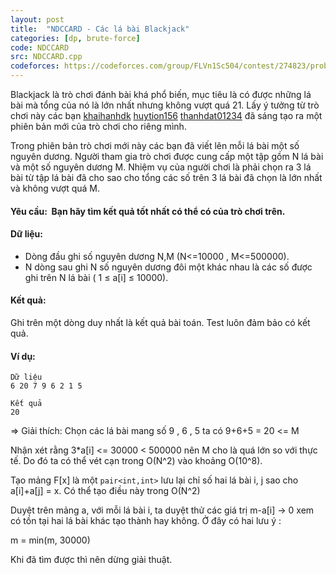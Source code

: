 ```yaml
---
layout: post
title:  "NDCCARD - Các lá bài Blackjack"
categories: [dp, brute-force]
code: NDCCARD
src: NDCCARD.cpp
codeforces: https://codeforces.com/group/FLVn1Sc504/contest/274823/problem/B
---
```




  



Blackjack là trò chơi đánh bài khá phổ biến, mục tiêu là có được những lá bài mà tổng của nó là lớn nhất nhưng không vượt quá 21. Lấy ý tưởng từ trò chơi này các bạn [khaihanhdk](http://vnoi.info/index.php?option=com_voj2&page=user&user=khaihanhdk) [huytion156](http://vnoi.info/index.php?option=com_voj2&page=user&user=huytion156) [thanhdat01234](http://vnoi.info/index.php?option=com_voj2&page=user&user=thanhdat01234) đã sáng tạo ra một phiên bản mới của trò chơi cho riêng mình.

Trong phiên bản trò chơi mới này các bạn đã viết lên mỗi lá bài một số nguyên dương. Người tham gia trò chơi được cung cấp một tập gồm N lá bài và một số nguyên dương M. Nhiệm vụ của người chơi là phải chọn ra 3 lá bài từ tập lá bài đã cho sao cho tổng các số trên 3 lá bài đã chọn là lớn nhất và không vượt quá M.

#### Yêu cầu:  Bạn hãy tìm kết quả tốt nhất có thể có của trò chơi trên.

#### Dữ liệu:

+ Dòng đầu ghi số nguyên dương N,M (N<=10000 , M<=500000).
+ N dòng sau ghi N số nguyên dương đôi một khác nhau là các số được ghi trên N lá bài ( 1 ≤ a\[i\] ≤ 10000).

#### Kết quả:

Ghi trên một dòng duy nhất là kết quả bài toán. Test luôn đảm bảo có kết quả.

#### Ví dụ:

```
Dữ liệu
6 20 7 9 6 2 1 5

Kết quả
20
```

=> Giải thích: Chọn các lá bài mang số 9 , 6 , 5 ta có 9+6+5 = 20 <= M

<!--more-->



Nhận xét rằng 3*a[i] <= 30000 < 500000 nên M cho là quá lớn so với thực tế. Do đó ta có thể vét cạn trong O(N^2) vào khoảng O(10^8).

Tạo mảng F[x] là một `pair<int,int>` lưu lại chỉ số hai lá bài i, j sao cho a[i]+a[j] = x. Có thể tạo điều này trong O(N^2)

Duyệt trên mảng a, với mỗi lá bài i, ta duyệt thử các giá trị m-a[i] -> 0 xem có tồn tại hai lá bài khác tạo thành hay không. Ở đây có hai lưu ý :

m = min(m, 30000)

Khi đã tìm được thì nên dừng giải thuật.
